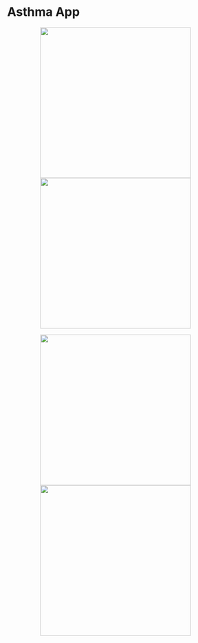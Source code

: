 # Asthma App


<p align="center">
  <img src="https://github.com/yesuntianyi/AsthmaApp/blob/master/gradle/wrapper/0page.png" width="350"/>
  <img src="https://github.com/yesuntianyi/AsthmaApp/blob/master/gradle/wrapper/1page.png" width="350"/>
</p>

<p align="center">
  <img src="https://github.com/yesuntianyi/AsthmaApp/blob/master/gradle/wrapper/2page.png" width="350"/>
  <img src="https://github.com/yesuntianyi/AsthmaApp/blob/master/gradle/wrapper/3page.png" width="350"/>
</p>

